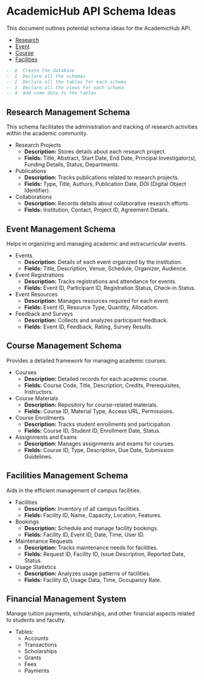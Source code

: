 # AcademicHub API Schema Ideas

This document outlines potential schema ideas for the AcademicHub API.
- [Research](#research-management-schema)
- [Event](#event-management-schema)
- [Course](#course-management-schema)
- [Facilities](#facilities-management-schema)

```sql
-- 0  Create the database
-- 1  Declare all the schemas
-- 2  Declare all the tables for each schema
-- 3  Declare all the views for each schema
-- 4  Add some data to the tables
```

## Research Management Schema
This schema facilitates the administration and tracking of research activities within the academic community.
- Research Projects
    - **Description:** Stores details about each research project.
    - **Fields:** Title, Abstract, Start Date, End Date, Principal Investigator(s), Funding Details, Status, Departments.
- Publications
    - **Description:** Tracks publications related to research projects.
    - **Fields:** Type, Title, Authors, Publication Date, DOI (Digital Object Identifier).
- Collaborations
    - **Description:** Records details about collaborative research efforts.
    - **Fields:** Institution, Contact, Project ID, Agreement Details.


## Event Management Schema
Helps in organizing and managing academic and extracurricular events.
- Events
    - **Description:** Details of each event organized by the institution.
    - **Fields:** Title, Description, Venue, Schedule, Organizer, Audience.
- Event Registrations
    - **Description:** Tracks registrations and attendance for events.
    - **Fields:** Event ID, Participant ID, Registration Status, Check-in Status.
- Event Resources
    - **Description:** Manages resources required for each event.
    - **Fields:** Event ID, Resource Type, Quantity, Allocation.
- Feedback and Surveys
    - **Description:** Collects and analyzes participant feedback.
    - **Fields:** Event ID, Feedback, Rating, Survey Results.


## Course Management Schema
Provides a detailed framework for managing academic courses.
- Courses
    - **Description:** Detailed records for each academic course.
    - **Fields:** Course Code, Title, Description, Credits, Prerequisites, Instructors.
- Course Materials
    - **Description:** Repository for course-related materials.
    - **Fields:** Course ID, Material Type, Access URL, Permissions.
- Course Enrollments
    - **Description:** Tracks student enrollments and participation.
    - **Fields:** Course ID, Student ID, Enrollment Date, Status.
- Assignments and Exams
    - **Description:** Manages assignments and exams for courses.
    - **Fields:** Course ID, Type, Description, Due Date, Submission Guidelines.


## Facilities Management Schema
Aids in the efficient management of campus facilities.
- Facilities
    - **Description:** Inventory of all campus facilities.
    - **Fields:** Facility ID, Name, Capacity, Location, Features.
- Bookings
    - **Description:** Schedule and manage facility bookings.
    - **Fields:** Facility ID, Event ID, Date, Time, User ID.
- Maintenance Requests
    - **Description:** Tracks maintenance needs for facilities.
    - **Fields:** Request ID, Facility ID, Issue Description, Reported Date, Status.
- Usage Statistics
    - **Description:** Analyzes usage patterns of facilities.
    - **Fields:** Facility ID, Usage Data, Time, Occupancy Rate.


## Financial Management System
Manage tuition payments, scholarships, and other financial aspects related to students and faculty.

- Tables: 
    - Accounts
    - Transactions
    - Scholarships
    - Grants 
    - Fees
    - Payments
